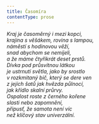 ```yaml
---
title: Časomíra
contentType: prose
---
```


<section>

_Kraj je časoměrný i mezi kopci,  
krajina s věšákem, rovina s lampou,  
náměstí s hodinovou věží,  
snad abychom se nemíjeli,  
a že máme čtyřikrát deset prstů.  
Dívka pod průsvitnou látkou  
je ustrnutí světla, jako by srostlo  
v rozkmitaný bič, který se dere ven  
z jejích šatů jak hvězda půlnocí,  
jak křídlo skalní průrvy.  
Ospalost roste z černého kořene  
slasti nebo zapomnění,  
připusť, že samota není víc  
než klíčový stav univerzální._

</section>
